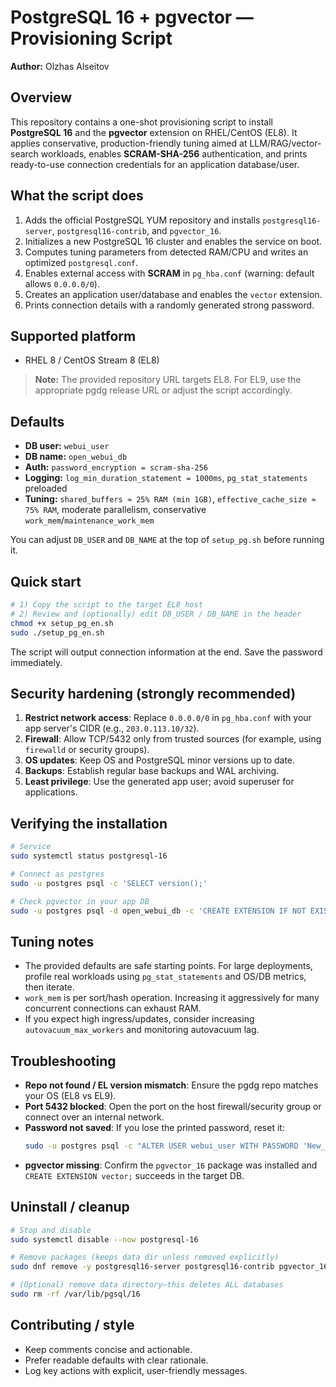# PostgreSQL 16 + pgvector — Provisioning Script

**Author:** Olzhas Alseitov

## Overview
This repository contains a one-shot provisioning script to install **PostgreSQL 16** and the **pgvector** extension on RHEL/CentOS (EL8). It applies conservative, production-friendly tuning aimed at LLM/RAG/vector-search workloads, enables **SCRAM-SHA-256** authentication, and prints ready-to-use connection credentials for an application database/user.

## What the script does
1. Adds the official PostgreSQL YUM repository and installs `postgresql16-server`, `postgresql16-contrib`, and `pgvector_16`.
2. Initializes a new PostgreSQL 16 cluster and enables the service on boot.
3. Computes tuning parameters from detected RAM/CPU and writes an optimized `postgresql.conf`.
4. Enables external access with **SCRAM** in `pg_hba.conf` (warning: default allows `0.0.0.0/0`).
5. Creates an application user/database and enables the `vector` extension.
6. Prints connection details with a randomly generated strong password.

## Supported platform
- RHEL 8 / CentOS Stream 8 (EL8)

> **Note:** The provided repository URL targets EL8. For EL9, use the appropriate pgdg release URL or adjust the script accordingly.

## Defaults
- **DB user:** `webui_user`
- **DB name:** `open_webui_db`
- **Auth:** `password_encryption = scram-sha-256`
- **Logging:** `log_min_duration_statement = 1000ms`, `pg_stat_statements` preloaded
- **Tuning:** `shared_buffers ≈ 25% RAM (min 1GB)`, `effective_cache_size ≈ 75% RAM`, moderate parallelism, conservative `work_mem`/`maintenance_work_mem`

You can adjust `DB_USER` and `DB_NAME` at the top of `setup_pg.sh` before running it.

## Quick start
```bash
# 1) Copy the script to the target EL8 host
# 2) Review and (optionally) edit DB_USER / DB_NAME in the header
chmod +x setup_pg_en.sh
sudo ./setup_pg_en.sh
```
The script will output connection information at the end. Save the password immediately.

## Security hardening (strongly recommended)
1. **Restrict network access**: Replace `0.0.0.0/0` in `pg_hba.conf` with your app server's CIDR (e.g., `203.0.113.10/32`).
2. **Firewall**: Allow TCP/5432 only from trusted sources (for example, using `firewalld` or security groups).
3. **OS updates**: Keep OS and PostgreSQL minor versions up to date.
4. **Backups**: Establish regular base backups and WAL archiving.
5. **Least privilege**: Use the generated app user; avoid superuser for applications.

## Verifying the installation
```bash
# Service
sudo systemctl status postgresql-16

# Connect as postgres
sudo -u postgres psql -c 'SELECT version();'

# Check pgvector in your app DB
sudo -u postgres psql -d open_webui_db -c 'CREATE EXTENSION IF NOT EXISTS vector; \dx'
```

## Tuning notes
- The provided defaults are safe starting points. For large deployments, profile real workloads using `pg_stat_statements` and OS/DB metrics, then iterate.
- `work_mem` is per sort/hash operation. Increasing it aggressively for many concurrent connections can exhaust RAM.
- If you expect high ingress/updates, consider increasing `autovacuum_max_workers` and monitoring autovacuum lag.

## Troubleshooting
- **Repo not found / EL version mismatch**: Ensure the pgdg repo matches your OS (EL8 vs EL9).
- **Port 5432 blocked**: Open the port on the host firewall/security group or connect over an internal network.
- **Password not saved**: If you lose the printed password, reset it:
  ```bash
  sudo -u postgres psql -c "ALTER USER webui_user WITH PASSWORD 'New_Strong_Pass_123';"
  ```
- **pgvector missing**: Confirm the `pgvector_16` package was installed and `CREATE EXTENSION vector;` succeeds in the target DB.

## Uninstall / cleanup
```bash
# Stop and disable
sudo systemctl disable --now postgresql-16

# Remove packages (keeps data dir unless removed explicitly)
sudo dnf remove -y postgresql16-server postgresql16-contrib pgvector_16

# (Optional) remove data directory—this deletes ALL databases
sudo rm -rf /var/lib/pgsql/16
```

## Contributing / style
- Keep comments concise and actionable.
- Prefer readable defaults with clear rationale.
- Log key actions with explicit, user-friendly messages.
